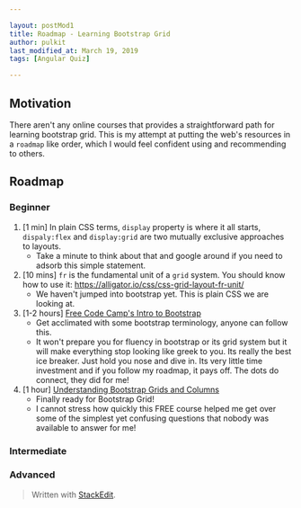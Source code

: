 ```yaml
---

layout: postMod1
title: Roadmap - Learning Bootstrap Grid
author: pulkit
last_modified_at: March 19, 2019
tags: [Angular Quiz]

---
```


## Motivation 

There aren't any online courses that provides a straightforward path for learning bootstrap grid. This is my attempt at putting the web's resources in a `roadmap` like order, which I would feel confident using and recommending to others.

## Roadmap

### Beginner

1. [1 min] In plain CSS terms, `display` property is where it all starts, `dispaly:flex` and `display:grid` are two mutually exclusive approaches to layouts.
	* Take a minute to think about that and google around if you need to adsorb this simple statement.
2. [10 mins] `fr` is the fundamental unit of a `grid` system. You should know how to use it: https://alligator.io/css/css-grid-layout-fr-unit/
	* We haven't jumped into bootstrap yet. This is plain CSS we are looking at.
3. [1-2 hours] [Free Code Camp's Intro to Bootstrap](https://learn.freecodecamp.org/front-end-libraries/bootstrap/)
	* Get acclimated with some bootstrap terminology, anyone can follow this.
	* It won't prepare you for fluency in bootstrap or its grid system but it will make everything stop looking like greek to you. Its really the best ice breaker. Just hold you nose and dive in. Its very little time investment and if you follow my roadmap, it pays off. The dots do connect, they did for me!
4. [1 hour] [Understanding Bootstrap Grids and Columns](https://www.udemy.com/share/100p1oBEcceVpQ/)
	* Finally ready for Bootstrap Grid!
	* I cannot stress how quickly this FREE course helped me get over some of the simplest yet confusing questions that nobody was available to answer for me!

### Intermediate

### Advanced

> Written with [StackEdit](https://stackedit.io/).
<!--stackedit_data:
eyJoaXN0b3J5IjpbMjE4NjUyODI0LC0yMjYwODkyMDYsLTQwNj
MxMDUwN119
-->